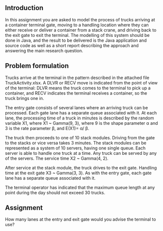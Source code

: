 Introduction
------------

In this assignment you are asked to model the process of trucks
arriving at a container terminal gate, moving to a handling location
where they can either receive or deliver a container from a stack
crane, and driving back to the exit gate to exit the terminal. The
modelling of this system should be done in Java, and the result to be
delivered is the Java application and source code as well as a short
report describing the approach and answering the main research
question.

Problem formulation 
------------------- 

Trucks arrive at the terminal in the pattern described in the attached
file TruckActivity.xlsx. A DLVR or RECV move is indicated from the
point of view of the terminal: DLVR means the truck comes to the
terminal to pick up a container, and RECV indicates the terminal
receives a container, so the truck brings one in.

The entry gate consists of several lanes where an arriving truck can
be processed. Each gate lane has a separate queue associated with
it. At each lane, the processing time of a truck in minutes is
described by the random variable X1, where X1 ~ Gamma(9, 3), where 9
is the shape parameter α and 3 is the rate parameter β, and E(X1)= α/
β.

The truck then proceeds to one of 10 stack modules. Driving from the
gate to the stacks or vice versa takes 3 minutes. The stack modules
can be represented as a system of 10 servers, having one single
queue. Each server is able to handle one truck at a time. Any truck
can be served by any of the servers. The service time X2 ~ Gamma(4,
2).

After service at the stack module, the truck drives to the exit
gate. Handling time at the exit gate X3 ~ Gamma(3, 3). As with the
entry gate, each gate lane has a separate queue associated with it.

The terminal operator has indicated that the maximum queue length at
any point during the day should not exceed 30 trucks.

Assignment
----------

How many lanes at the entry and exit gate would you advise the
terminal to use?